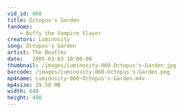 ```yaml
---
vid_id: 060
title: Octopus's Garden
fandoms:
    - Buffy the Vampire Slayer
creators: Luminosity
song: Octopus's Garden
artist: The Beatles
date:   2005-03-03 10:00:00
thumbnail: /images/Luminosity-060-Octopus's-Garden.jpg
barcode: /images/Luminosity-060-Octopus's-Garden.png
mp4name: Luminosity-060-Octopus's-Garden.m4v
mp4size: 29.58 MB
width: 640
height: 480
---
```



